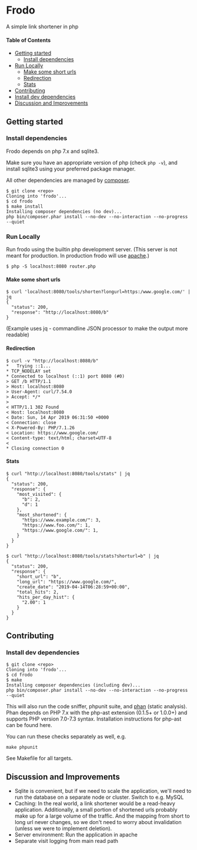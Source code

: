 # Frodo

A simple link shortener in php

#### Table of Contents

* [Getting started](#getting-started)
	* [Install dependencies](#install-dependencies)
* [Run Locally](#run-locally)
	* [Make some short urls](#make-some-short-urls)
	* [Redirection](#redirection)
	* [Stats](#stats)
* [Contributing](#contributing)
* [Install dev dependencies](#install-dev-dependencies)
* [Discussion and Improvements](#discussion-and-improvements)

## Getting started

### Install dependencies

Frodo depends on php 7.x and sqlite3.

Make sure you have an appropriate version of php (check `php -v`), and install sqlite3 using your preferred package manager. 

All other dependencies are managed by [composer](https://getcomposer.org/).

```
$ git clone <repo>
Cloning into 'frodo'...
$ cd frodo
$ make install
Installing composer dependencies (no dev)...
php bin/composer.phar install --no-dev --no-interaction --no-progress --quiet
```

### Run Locally

Run frodo using the builtin php development server. (This server is not meant for production. In production frodo will use [apache](https://httpd.apache.org/).)

```
$ php -S localhost:8080 router.php
```

#### Make some short urls

```
$ curl 'localhost:8080/tools/shorten?longurl=https:/www.google.com/' | jq
{
  "status": 200,
  "response": "http://localhost:8080/b"
}
```
(Example uses jq - commandline JSON processor to make the output more readable)

#### Redirection

```
$ curl -v "http://localhost:8080/b"
*   Trying ::1...
* TCP_NODELAY set
* Connected to localhost (::1) port 8080 (#0)
> GET /b HTTP/1.1
> Host: localhost:8080
> User-Agent: curl/7.54.0
> Accept: */*
>
< HTTP/1.1 302 Found
< Host: localhost:8080
< Date: Sun, 14 Apr 2019 06:31:50 +0000
< Connection: close
< X-Powered-By: PHP/7.1.26
< Location: https://www.google.com/
< Content-type: text/html; charset=UTF-8
<
* Closing connection 0
```

#### Stats

```
$ curl "http://localhost:8080/tools/stats" | jq
{
  "status": 200,
  "response": {
    "most_visited": {
      "b": 2,
      "d": 1
    },
    "most_shortened": {
      "https://www.example.com/": 3,
      "https://www.foo.com/": 1,
      "https://www.google.com/": 1,
    }
  }
}
```
```
$ curl "http://localhost:8080/tools/stats?shorturl=b" | jq
{
  "status": 200,
  "response": {
    "short_url": "b",
    "long_url": "https://www.google.com/",
    "create_date": "2019-04-14T06:28:59+00:00",
    "total_hits": 2,
    "hits_per_day_hist": {
      "2.00": 1
    }
  }
}
```

## Contributing

### Install dev dependencies

```
$ git clone <repo>
Cloning into 'frodo'...
$ cd frodo
$ make
Installing composer dependencies (including dev)...
php bin/composer.phar install --no-dev --no-interaction --no-progress --quiet
```

This will also run the code sniffer, phpunit suite, and [phan](https://github.com/phan/phan) (static analysis). Phan depends on PHP 7.x with the php-ast extension (0.1.5+ or 1.0.0+) and supports PHP version 7.0-7.3 syntax. Installation instructions for php-ast can be found here.

You can run these checks separately as well, e.g.

```
make phpunit
```

See Makefile for all targets.

## Discussion and Improvements

- Sqlite is convenient, but if we need to scale the application, we'll need to run the database on a separate node or cluster. Switch to e.g. MySQL
- Caching: In the real world, a link shortener would be a read-heavy application. Additionally, a small portion of shortened urls probably make up for a large volume of the traffic. And the mapping from short to long url never changes, so we don't need to worry about invalidation (unless we were to implement deletion).
- Server environment: Run the application in apache
- Separate visit logging from main read path